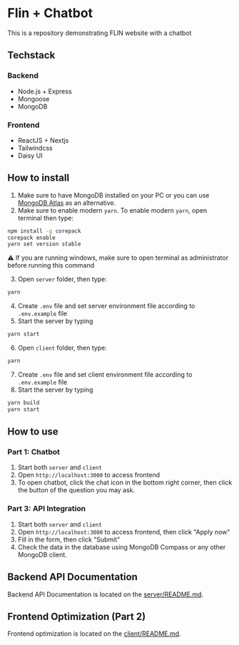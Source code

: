 # Flin + Chatbot
This is a repository demonstrating FLIN website with a chatbot

## Techstack
### Backend
- Node.js + Express
- Mongoose
- MongoDB

### Frontend
- ReactJS + Nextjs
- Tailwindcss
- Daisy UI

## How to install
1. Make sure to have MongoDB installed on your PC or you can use [MongoDB Atlas](https://www.mongodb.com/cloud/atlas) as an alternative.
2. Make sure to enable modern `yarn`. To enable modern `yarn`, open terminal then type:
```bash
npm install -g corepack
corepack enable
yarn set version stable
```
⚠️ If you are running windows, make sure to open terminal as administrator before running this command

3. Open `server` folder, then type:
```bash
yarn
```
4. Create `.env` file and set server environment file according to `.env.example` file
5. Start the server by typing 
```bash
yarn start
```
6. Open `client` folder, then type:
```bash
yarn
```
7. Create `.env` file and set client environment file according to `.env.example` file
8. Start the server by typing 
```bash
yarn build
yarn start
```

## How to use
### Part 1: Chatbot
1. Start both `server` and `client`
2. Open `http://localhost:3000` to access frontend
3. To open chatbot, click the chat icon in the bottom right corner, then click the button of the question you may ask.

### Part 3: API Integration
1. Start both `server` and `client`
2. Open `http://localhost:3000` to access frontend, then click "Apply now"
3. Fill in the form, then click "Submit"
4. Check the data in the database using MongoDB Compass or any other MongoDB client.

## Backend API Documentation
Backend API Documentation is located on the [server/README.md](server/README.md).

## Frontend Optimization (Part 2)
Frontend optimization is located on the [client/README.md](client/README.md).